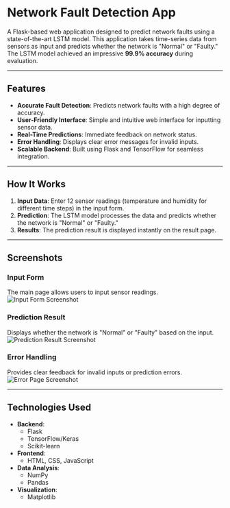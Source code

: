 # Network Fault Detection App

A Flask-based web application designed to predict network faults using a state-of-the-art LSTM model. This application takes time-series data from sensors as input and predicts whether the network is "Normal" or "Faulty." The LSTM model achieved an impressive **99.9% accuracy** during evaluation.

---

## Features

- **Accurate Fault Detection**: Predicts network faults with a high degree of accuracy.
- **User-Friendly Interface**: Simple and intuitive web interface for inputting sensor data.
- **Real-Time Predictions**: Immediate feedback on network status.
- **Error Handling**: Displays clear error messages for invalid inputs.
- **Scalable Backend**: Built using Flask and TensorFlow for seamless integration.

---

## How It Works

1. **Input Data**: Enter 12 sensor readings (temperature and humidity for different time steps) in the input form.
2. **Prediction**: The LSTM model processes the data and predicts whether the network is "Normal" or "Faulty."
3. **Results**: The prediction result is displayed instantly on the result page.

---

## Screenshots

### Input Form
The main page allows users to input sensor readings.
![Input Form Screenshot](screenshots/input_form.png)

### Prediction Result
Displays whether the network is "Normal" or "Faulty" based on the input.
![Prediction Result Screenshot](screenshots/prediction_result.png)

### Error Handling
Provides clear feedback for invalid inputs or prediction errors.
![Error Page Screenshot](screenshots/error_page.png)

---

## Technologies Used

- **Backend**:
  - Flask
  - TensorFlow/Keras
  - Scikit-learn
- **Frontend**:
  - HTML, CSS, JavaScript
- **Data Analysis**:
  - NumPy
  - Pandas
- **Visualization**:
  - Matplotlib 


